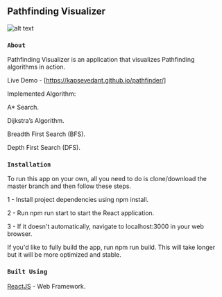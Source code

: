 ## Pathfinding Visualizer



![alt text]([https://github.com/kapsevedant/pathfinder](https://kapsevedant.github.io/pathfinder/)/blob/master/public/pathfinding.png?raw=true)



### `About`

Pathfinding Visualizer is an application that visualizes Pathfinding algorithms in action.

Live Demo - [https://kapsevedant.github.io/pathfinder/]

Implemented Algorithm:

A* Search.

Dijkstra’s Algorithm.

Breadth First Search (BFS).

Depth First Search (DFS).


### `Installation`

To run this app on your own, all you need to do is clone/download the master branch and then follow these steps.

1 - Install project dependencies using npm install.

2 - Run npm run start to start the React application.

3 - If it doesn't automatically, navigate to localhost:3000 in your web browser.

If you'd like to fully build the app, run npm run build. This will take longer but it will be more optimized and stable.

### `Built Using`

[ReactJS](https://facebook.github.io/create-react-app/docs/deployment) - Web Framework.



